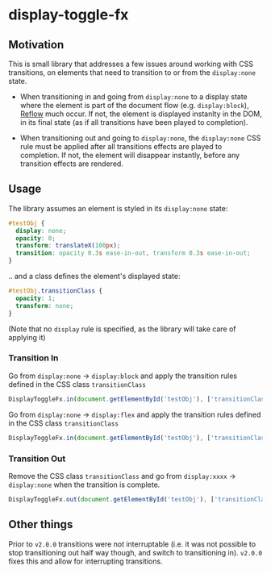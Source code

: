 # display-toggle-fx

## Motivation

This is small library that addresses a few issues around working with CSS transitions, on elements that need to transition to or from the `display:none` state.

- When transitioning in and going from `display:none` to a display state where the element is part of the document flow (e.g. `display:block`), [Reflow](https://developer.mozilla.org/en-US/docs/Glossary/Reflow) much occur. If not, the element is displayed instanlty in the DOM, in its final state (as if all transitions have been played to completion). 

- When transitioning out and going to `display:none`, the `display:none` CSS rule must be applied after all transitions effects are played to completion. If not, the element will disappear instantly, before any transition effects are rendered.

## Usage

The library assumes an element is styled in its `display:none` state:

```css
#testObj {
  display: none;
  opacity: 0;
  transform: translateX(100px);
  transition: opacity 0.3s ease-in-out, transform 0.3s ease-in-out;
}
```

.. and a class defines the element's displayed state:

```css
#testObj.transitionClass {
  opacity: 1;
  transform: none;   
}
```

(Note that no `display` rule is specified, as the library will take care of applying it)

### Transition In
Go from `display:none` → `display:block` and apply the transition rules defined in the CSS class `transitionClass`

```javascript
DisplayToggleFx.in(document.getElementById('testObj'), ['transitionClass']);
```

Go from `display:none` → `display:flex` and apply the transition rules defined in the CSS class `transitionClass`

```javascript
DisplayToggleFx.in(document.getElementById('testObj'), ['transitionClass'], 'flex');
```

### Transition Out
Remove the CSS class `transitionClass` and go from `display:xxxx` → `display:none` when the transition is complete. 

```javascript
DisplayToggleFx.out(document.getElementById('testObj'), ['transitionClass']);
```

## Other things
Prior to `v2.0.0` transitions were not interruptable (i.e. it was not possible to stop transitioning out half way though, and switch to transitioning in). `v2.0.0` fixes this and allow for interrupting transitions.
